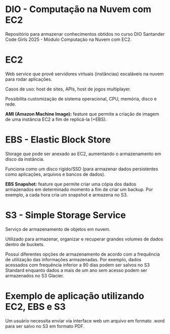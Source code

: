 # DIO - Computação na Nuvem com EC2
Repositório para armazenar conhecimentos obtidos no curso DIO Santander Code Girls 2025 - Módulo Computação na Nuvem com EC2.

# EC2
Web service que provê servidores virtuais (instâncias) escaláveis na nuvem para rodar aplicações.

Casos de uso: host de sites, APIs, host de jogos multiplayer.

Possibilita customização de sistema operacional, CPU, memória, disco e rede.

**AMI (Amazon Machine Image):** feature que permite a criação de imagem de uma instância EC2 a  fim de replicá-la (+EBS).

# EBS - Elastic Block Store
Storage que pode ser anexado ao EC2, aumentando o armazenamento em disco da instância. 

Funciona como um disco rígido/SSD (para armazenar dados persistentes como aplicações, arquivos e bancos de dados).

**EBS Snapshot:** feature que permite criar uma cópia dos dados armazenados em determinado momento a fim de criar um backup. Por exemplo, a cada hora cria um snapshot e armazena no S3.

# S3 - Simple Storage Service
Serviço de armazenamento de objetos em nuvem.

Utilizado para armazenar, organizar e recuperar grandes volumes de dados dentro de buckets.

Possui diferentes opções de armazenamento de acordo com a frequência de utilização das informações armazenadas. Por exemplo, dados acessados com frequência inferior a 90 dias podem ser salvos no S3 Standard enquanto dados a mais de um ano sem acesso podem ser armazenados no S3 Glacier.

# Exemplo de aplicação utilizando EC2, EBS e S3
Um usuário necessita enviar via interface web um arquivo em formato .word para ser salvo no S3 em formato PDF.


